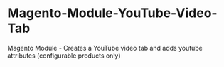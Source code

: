 Magento-Module-YouTube-Video-Tab
================================

Magento Module - Creates a YouTube video tab and adds youtube attributes (configurable products only)
